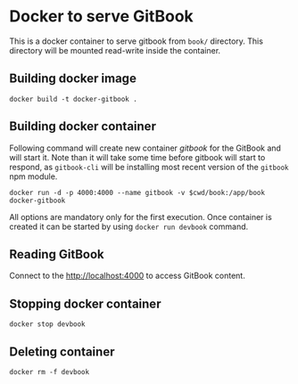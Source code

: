 # Docker to serve GitBook

This is a docker container to serve gitbook from `book/` directory. This directory will be mounted read-write inside the container.

## Building docker image

```
docker build -t docker-gitbook .
```

## Building docker container

Following command will create new container *gitbook* for the GitBook and will start it. Note than it will take some time before gitbook will start to respond, as `gitbook-cli` will be installing most recent version of the `gitbook` npm module.

```
docker run -d -p 4000:4000 --name gitbook -v $cwd/book:/app/book docker-gitbook
```

All options are mandatory only for the first execution. Once container is created it can be started by using `docker run devbook` command.

## Reading GitBook

Connect to the [http://localhost:4000](http://localhost:4000) to access GitBook content.

## Stopping docker container

```
docker stop devbook
```

## Deleting container

```
docker rm -f devbook
```